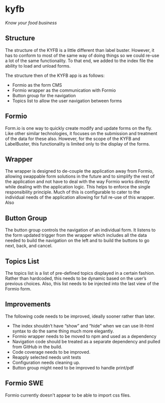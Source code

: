 # kyfb
*Know your food business*

## Structure
The structure of the KYFB is a little different than label buster.
However, it has to conform to most of the same way of doing things so we could
re-use a lot of the same functionality. To that end, we added to the index file the ability to load and unload forms.

The structure then of the KYFB app is as follows:
* Formio as the form CMS
* Formio wrapper as the communication with Formio
* Button group for the navigation
* Topics list to allow the user navigation between forms

## Formio
Form.io is one way to quickly create modify and update forms on the fly. Like other similar technologies, it focuses on the submission and treatment of the data for these also. However, for the scope of the KYFB and LabelBuster, this functionality is limited only to the display of the forms.

## Wrapper
The wrapper is designed to de-couple the application away from Formio, allowing swappable form solutions in the future and to simplify the rest of the application and not have to deal with the way Formio works directly while dealing with the application logic. This helps to enforce the single responsibility principle. Much of this is configurable to cater to the individual needs of the application allowing for full re-use of this wrapper. Also

## Button Group 
The button group controls the navigation of an individual form. It listens to the form updated trigger from the wrapper which includes all the data needed to build the navigation on the left and to build the buttons to go next, back, and cancel.

## Topics List
The topics list is a list of pre-defined topics displayed in a certain fashion. Rather than hardcoded, this needs to be dynamic based on the user’s previous choices. Also, this list needs to be injected into the last view of the Formio form.

## Improvements
The following code needs to be improved, ideally sooner rather than later.
* The index shouldn’t have “show” and “hide” when we can use lit-html syntax to do the same thing much more elegantly.
* Formio wrapper needs to be moved to npm and used as a dependency
* Navigation code should be treated as a separate dependency and pulled from GitHub in the build.
* Code coverage needs to be improved.
* Reapply selected needs unit tests
* Configuration needs cleaning up.
* Button group might need to be improved to handle print/pdf

## Formio SWE 
Formio currently doesn't appear to be able to import css files.


